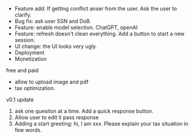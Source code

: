 * Feature add: If getting conflict anser from the user. Ask the user to clarify. 
* Bug fix: ask user SSN and DoB. 
* Feature: enable model selection. ChatGPT, openAI
* Feature: refresh doesn't clean everything. Add a button to start a new session. 
* UI change: the UI looks very ugly. 
* Deployment 
* Monetization 

free and paid
* allow to upload image and pdf
* tax optimization. 

v0.1 update
1. ask one quesiton at a time. Add a quick response button. 
2. Allow user to edit it pass response 
3. Adding a start greeting: hi, I am xxx. Please explain your tax situation in few words. 
